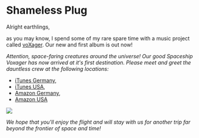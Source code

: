 # Shameless Plug #

Alright earthlings,

as you may know, I spend some of my rare spare time with a music project called [voXager](http://www.voxager.de). Our new and first album is out now!

_Attention, space-faring creatures around the universe! Our good Spaceship Voxager has now arrived at it's first destination. Please meet and greet the dauntless crew at the following locations:_

- [iTunes Germany](https://itunes.apple.com/de/album/beyond-the-frontier/id742401072),
- [iTunes USA](https://itunes.apple.com/album/beyond-the-frontier/id742401072),
- [Amazon Germany](http://www.amazon.de/Beyond-Frontier-Voxager/dp/B00GM949LE),
- [Amazon USA](http://www.amazon.com/Beyond-Frontier-Voxager/dp/B00GM63HA6)

![](https://m.media-amazon.com/images/I/81ueTcDoh-L._SS500_.jpg)

_We hope that you'll enjoy the flight and will stay with us for another trip far beyond the frontier of space and time!_
